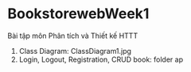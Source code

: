 # BookstorewebWeek1

Bài tập môn Phân tích và Thiết kế HTTT

1. Class Diagram: ClassDiagram1.jpg
2. Login, Logout, Registration, CRUD book: folder ap
